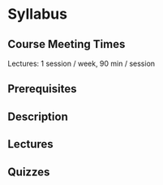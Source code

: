 # Syllabus

## Course Meeting Times

Lectures: 1 session / week, 90 min / session

## Prerequisites 

## Description 

## Lectures 

## Quizzes 

## 